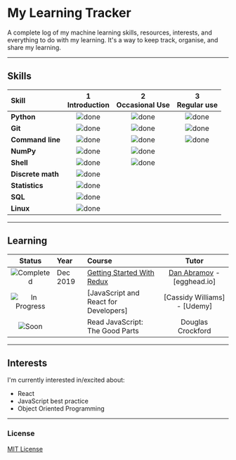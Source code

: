 # My Learning Tracker

A complete log of my machine learning skills, resources, interests, and everything to do with my learning. It's a way to keep track, organise, and share my learning.

----

## Skills

[done]: https://user-images.githubusercontent.com/29199184/32275438-8385f5c0-bf0b-11e7-9406-42265f71e2bd.png "Done"

|               Skill              | 1<br>Introduction | 2<br>Occasional Use    | 3<br>Regular use |
|:-------------------------------- |:-----------------:|:----------------------:|:----------------:|
|**Python**                        | ![done][done]     | ![done][done]          | ![done][done]    |
|**Git**                           | ![done][done]     | ![done][done]          | ![done][done]    |
|**Command line**                  | ![done][done]     | ![done][done]          | ![done][done]    |
|**NumPy**                         | ![done][done]     | ![done][done]          |                  |
|**Shell**                         | ![done][done]     | ![done][done]          |                  |
|**Discrete math**                 | ![done][done]     |                        |                  |
|**Statistics**                    | ![done][done]     |                        |                  |
|**SQL**                           | ![done][done]     |                        |                  |
|**Linux**                         | ![done][done]     |                        |                  |

----

## Learning

[//]: # (Status images)

[Completed]: https://user-images.githubusercontent.com/29199184/32275438-8385f5c0-bf0b-11e7-9406-42265f71e2bd.png "Completed"
[In Progress]: https://user-images.githubusercontent.com/29199184/34462881-7305ddac-ee4d-11e7-9b57-589424820da4.png "In Progress"
[Soon]: https://user-images.githubusercontent.com/29199184/34462916-d5c37bd4-ee4d-11e7-9f4a-d57f2243281b.png "Soon"

|            Status           |   Year     | Course                                                          |                Tutor                        |
|:---------------------------:|:-----------|:----------------------------------------------------------------|:-------------------------------------------:|
| ![Completed][Completed]     | Dec 2019   | [Getting Started With Redux]                                    | [Dan Abramov] - [egghead.io]                |
| ![In Progress][In Progress] |            | [JavaScript and React for Developers]                           | [Cassidy Williams] - [Udemy]                |
| ![Soon][Soon]               |            | Read JavaScript: The Good Parts                                 | Douglas Crockford                           |

[//]: # (Reference links to courses)

[Getting Started With Redux]: https://egghead.io/courses/getting-started-with-redux

[//]: # (Reference links to tutors)

[Dan Abramov]: https://twitter.com/dan_abramov

----

## Interests

I'm currently interested in/excited about:

+ React
+ JavaScript best practice
+ Object Oriented Programming

----

### License

[MIT License](https://github.com/Syknapse/My-Learning-Tracker/blob/master/LICENSE)
